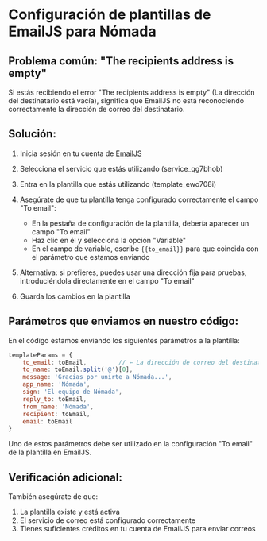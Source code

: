 # Configuración de plantillas de EmailJS para Nómada

## Problema común: "The recipients address is empty"

Si estás recibiendo el error "The recipients address is empty" (La dirección del destinatario está vacía), significa que EmailJS no está reconociendo correctamente la dirección de correo del destinatario.

## Solución:

1. Inicia sesión en tu cuenta de [EmailJS](https://dashboard.emailjs.com/)

2. Selecciona el servicio que estás utilizando (service_qg7bhob)

3. Entra en la plantilla que estás utilizando (template_ewo708i)

4. Asegúrate de que tu plantilla tenga configurado correctamente el campo "To email":
   - En la pestaña de configuración de la plantilla, debería aparecer un campo "To email"
   - Haz clic en él y selecciona la opción "Variable"
   - En el campo de variable, escribe `{{to_email}}` para que coincida con el parámetro que estamos enviando

5. Alternativa: si prefieres, puedes usar una dirección fija para pruebas, introduciéndola directamente en el campo "To email"

6. Guarda los cambios en la plantilla

## Parámetros que enviamos en nuestro código:

En el código estamos enviando los siguientes parámetros a la plantilla:

```javascript
templateParams = {
    to_email: toEmail,         // ← La dirección de correo del destinatario
    to_name: toEmail.split('@')[0],
    message: 'Gracias por unirte a Nómada...',
    app_name: 'Nómada',
    sign: 'El equipo de Nómada',
    reply_to: toEmail,
    from_name: 'Nómada',
    recipient: toEmail,
    email: toEmail
}
```

Uno de estos parámetros debe ser utilizado en la configuración "To email" de la plantilla en EmailJS.

## Verificación adicional:

También asegúrate de que:

1. La plantilla existe y está activa
2. El servicio de correo está configurado correctamente
3. Tienes suficientes créditos en tu cuenta de EmailJS para enviar correos 